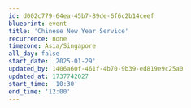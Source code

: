 ```yaml
---
id: d002c779-64ea-45b7-89de-6f6c2b14ceef
blueprint: event
title: 'Chinese New Year Service'
recurrence: none
timezone: Asia/Singapore
all_day: false
start_date: '2025-01-29'
updated_by: 1406a60f-461f-4b70-9b39-ed819e9c25a0
updated_at: 1737742027
start_time: '10:30'
end_time: '12:00'
---
```


